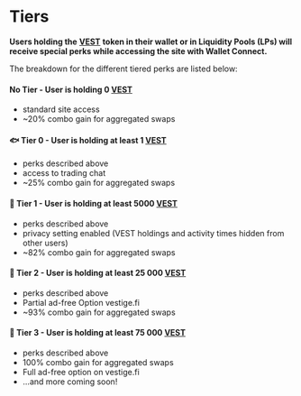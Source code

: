 # Tiers

**Users holding the** [**VEST**](https://vestige.fi/asset/700965019) **token in their wallet or in Liquidity Pools (LPs) will receive special perks while accessing the site with Wallet Connect.**

The breakdown for the different tiered perks are listed below:

#### **No Tier - User is holding 0** [**VEST**](https://vestige.fi/asset/700965019)

* standard site access
* \~20% combo gain for aggregated swaps

#### 🐟 **Tier 0 - User is holding at least 1** [**VEST**](https://vestige.fi/asset/700965019)

* perks described above
* access to trading chat
* \~25% combo gain for aggregated swaps

#### 🐬 **Tier 1 -** User is holding at least 5000 [**VEST**](https://vestige.fi/asset/700965019)

* perks described above
* privacy setting enabled (VEST holdings and activity times hidden from other users)
* \~82% combo gain for aggregated swaps

#### 🦈 Tier 2 - User is holding at least 25 000 [**VEST**](https://vestige.fi/asset/700965019)

* perks described above
* Partial ad-free Option vestige.fi
* \~93% combo gain for aggregated swaps

#### 🐳 Tier 3 - User is holding at least 75 000 [**VEST**](https://vestige.fi/asset/700965019)

* perks described above
* 100% combo gain for aggregated swaps
* Full ad-free option on vestige.fi
* ...and more coming soon!



